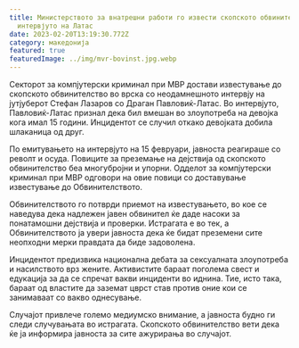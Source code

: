 ```yaml
---
title: Министерството за внатрешни работи го извести скопското обвинителство по
  интервјуто на Латас
date: 2023-02-20T13:19:30.772Z
category: македонија
featured: true
featuredImage: ../img/mvr-bovinst.jpg.webp
---
```


Секторот за компјутерски криминал при МВР достави известување до скопското обвинителство во врска со неодамнешното интервју на јутјуберот Стефан Лазаров со Драган Павловиќ-Латас. Во интервјуто, Павловиќ-Латас признал дека бил вмешан во злоупотреба на девојка кога имал 15 години. Инцидентот се случил откако девојката добила шлаканица од друг.

По емитувањето на интервјуто на 15 февруари, јавноста реагираше со револт и осуда. Повиците за преземање на дејствија од скопското обвинителство беа многубројни и упорни. Одделот за компјутерски криминал при МВР одговори на овие повици со доставување известување до Обвинителството.

Обвинителството го потврди приемот на известувањето, во кое се наведува дека надлежен јавен обвинител ќе даде насоки за понатамошни дејствија и проверки. Истрагата е во тек, а Обвинителството ја увери јавноста дека ќе бидат преземени сите неопходни мерки правдата да биде задоволена.

Инцидентот предизвика национална дебата за сексуалната злоупотреба и насилството врз жените. Активистите бараат поголема свест и едукација за да се спречат вакви инциденти во иднина. Тие, исто така, бараат од властите да заземат цврст став против оние кои се занимаваат со вакво однесување.

Случајот привлече големо медиумско внимание, а јавноста будно ги следи случувањата во истрагата. Скопското обвинителство вети дека ќе ја информира јавноста за сите ажурирања во случајот.
